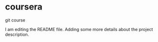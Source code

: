 # coursera
git course

I am editing the README file. Adding some more details about the project description.
